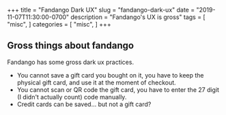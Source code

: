 +++
title = "Fandango Dark UX"
slug = "fandango-dark-ux"
date = "2019-11-07T11:30:00-0700"
description = "Fandango's UX is gross"
tags = [
    "misc",
]
categories = [
    "misc",
]
+++ 

## Gross things about fandango

Fandango has some gross dark ux practices.

* You cannot save a gift card you bought on it, you have to keep the physical gift card, and use it at the moment of checkout.
* You cannot scan or QR code the gift card, you have to enter the 27 digit (I didn't actually count) code manually.
* Credit cards can be saved... but not a gift card?
